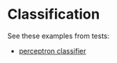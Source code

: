 # Classification

See these examples from tests:

- [perceptron classifier](https://github.com/JuliaAI/LearnAPI.jl/blob/dev/test/patterns/gradient_descent.jl)
